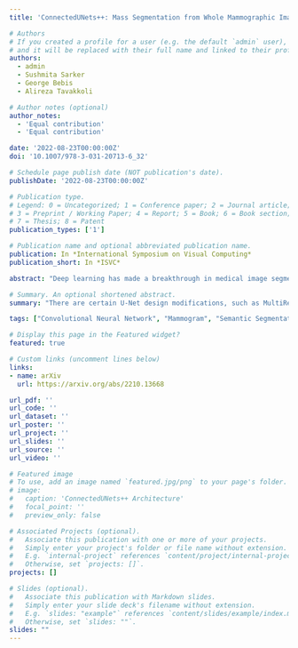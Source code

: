 ```yaml
---
title: 'ConnectedUNets++: Mass Segmentation from Whole Mammographic Images'

# Authors
# If you created a profile for a user (e.g. the default `admin` user), write the username (folder name) here
# and it will be replaced with their full name and linked to their profile.
authors:
  - admin
  - Sushmita Sarker
  - George Bebis
  - Alireza Tavakkoli

# Author notes (optional)
author_notes:
  - 'Equal contribution'
  - 'Equal contribution'

date: '2022-08-23T00:00:00Z'
doi: '10.1007/978-3-031-20713-6_32'

# Schedule page publish date (NOT publication's date).
publishDate: '2022-08-23T00:00:00Z'

# Publication type.
# Legend: 0 = Uncategorized; 1 = Conference paper; 2 = Journal article;
# 3 = Preprint / Working Paper; 4 = Report; 5 = Book; 6 = Book section;
# 7 = Thesis; 8 = Patent
publication_types: ['1']

# Publication name and optional abbreviated publication name.
publication: In *International Symposium on Visual Computing*
publication_short: In *ISVC*

abstract: "Deep learning has made a breakthrough in medical image segmentation in recent years due to its ability to extract high-level features without the need for prior knowledge. In this context, UNet is one of the most advanced medical image segmentation models, with promising results in mammography. Despite its excellent overall performance in segmenting multimodal medical images, the traditional U-Net structure appears to be inadequate in various ways. There are certain U-Net design modifications, such as MultiResUNet, Connected-UNets and AU-Net, that have improved overall performance in areas where the conventional U-Net architecture appears to be deficient. Following the success of UNet and its variants, we have presented two enhanced versions of the Connected-UNets architecture: ConnectedUNets+ and ConnectedUNets++. In ConnectedUNets+, we have replaced the simple skip connections of Connected-UNets architecture with residual skip connections, while in ConnectedUNets++, we have modified the encoder decoder structure along with employing residual skip connections. We have evaluated our proposed architectures on two publicly available datasets, the Curated Breast Imaging Subset of Digital Database for Screening Mammography (CBIS-DDSM) and INbreast."

# Summary. An optional shortened abstract.
summary: "There are certain U-Net design modifications, such as MultiResUNet, Connected-UNets and AU-Net, that have improved overall performance in areas where the conventional U-Net architecture appears to be deficient. Following the success of UNet and its variants, we have presented two enhanced versions of the Connected-UNets architecture: ConnectedUNets+ and ConnectedUNets++."

tags: ["Convolutional Neural Network", "Mammogram", "Semantic Segmentation", "U-Net", "ConnectedU-Nets", "MultiResUNet"]

# Display this page in the Featured widget?
featured: true

# Custom links (uncomment lines below)
links:
- name: arXiv
  url: https://arxiv.org/abs/2210.13668

url_pdf: ''
url_code: ''
url_dataset: ''
url_poster: ''
url_project: ''
url_slides: ''
url_source: ''
url_video: ''

# Featured image
# To use, add an image named `featured.jpg/png` to your page's folder.
# image:
#   caption: 'ConnectedUNets++ Architecture'
#   focal_point: ''
#   preview_only: false

# Associated Projects (optional).
#   Associate this publication with one or more of your projects.
#   Simply enter your project's folder or file name without extension.
#   E.g. `internal-project` references `content/project/internal-project/index.md`.
#   Otherwise, set `projects: []`.
projects: []

# Slides (optional).
#   Associate this publication with Markdown slides.
#   Simply enter your slide deck's filename without extension.
#   E.g. `slides: "example"` references `content/slides/example/index.md`.
#   Otherwise, set `slides: ""`.
slides: ""
---
```


